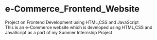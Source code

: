 # e-Commerce_Frontend_Website
Project on Frontend Development using HTML,CSS and JavaScript<br/>
This is an e-Commerce website which is developed using HTML,CSS and JavaScript as a part of my Summer Internship Project
